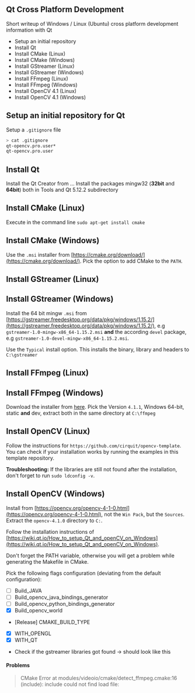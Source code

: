 ## Qt Cross Platform Development

Short writeup of Windows / Linux (Ubuntu) cross platform development information with Qt

* Setup an initial repository
* Install Qt
* Install CMake (Linux)
* Install CMake (Windows)
* Install GStreamer (Linux)
* Install GStreamer (Windows)
* Install FFmpeg (Linux)
* Install FFmpeg (Windows)
* Install OpenCV 4.1 (Linux)
* Install OpenCV 4.1 (Windows)

## Setup an initial repository for Qt

Setup a `.gitignore` file

```bash
> cat .gitignore
qt-opencv.pro.user*
qt-opencv.pro.user
```

## Install Qt

Install the Qt Creator from ... Install the packages mingw32 (**32bit** and **64bit**) both in Tools and Qt 5.12.2 subdirectory

## Install CMake (Linux)

Execute in the command line `sudo apt-get install cmake`

## Install CMake (Windows)

Use the `.msi` installer from [https://cmake.org/download/](https://cmake.org/download/). Pick the option to add CMake to the `PATH`.

## Install GStreamer (Linux)

## Install GStreamer (Windows)

Install the 64 bit mingw `.msi` from [https://gstreamer.freedesktop.org/data/pkg/windows/1.15.2/](https://gstreamer.freedesktop.org/data/pkg/windows/1.15.2/), e.g `gstreamer-1.0-mingw-x86_64-1.15.2.msi` **and** the according `devel` package, e.g `gstreamer-1.0-devel-mingw-x86_64-1.15.2.msi`.

Use the `Typical` install option. This installs the binary, library and headers to `C:\gstreamer`

## Install FFmpeg (Linux)

## Install FFmpeg (Windows)

Download the installer from [here](https://ffmpeg.zeranoe.com/builds/). Pick the Version `4.1.1`, Windows 64-bit, static **and** dev, extract both in the same directory at `C:\ffmpeg`

## Install OpenCV (Linux)

Follow the instructions for `https://github.com/cirquit/opencv-template`. You can check if your installation works by running the examples in this template repository.

**Troubleshooting:** If the libraries are still not found after the installation, don't forget to run `sudo ldconfig -v`.

## Install OpenCV (Windows)

Install from [https://opencv.org/opencv-4-1-0.html](https://opencv.org/opencv-4-1-0.html), not the `Win Pack`, but the `Sources`. Extract the `opencv-4.1.0` directory to `C:`.

Follow the installation instructions of [https://wiki.qt.io/How_to_setup_Qt_and_openCV_on_Windows](https://wiki.qt.io/How_to_setup_Qt_and_openCV_on_Windows).

Don't forget the PATH variable, otherwise you will get a problem while generating the Makefile in CMake.

Pick the following flags configuration (deviating from the default configuration):

* [ ] Build_JAVA
* [ ] Build_opencv_java_bindings_generator
* [ ] Build_opencv_python_bindings_generator
* [X] Build_opencv_world
* [Release] CMAKE_BUILD_TYPE
* [X] WITH_OPENGL
* [X] WITH_QT
* Check if the gstreamer libraries got found -> should look like this


#### Problems

> CMake Error at modules/videoio/cmake/detect_ffmpeg.cmake:16 (include):
  include could not find load file:

